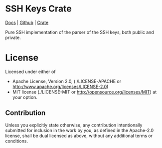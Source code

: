 SSH Keys Crate
==============

[Docs](https://docs.rs/ssh-keys/) |
[Github](https://github.com/tailhook/ssh-keys/) |
[Crate](https://crates.io/crates/ssh-keys)


Pure SSH implementation of the parser of the SSH keys, both public and private.


License
=======

Licensed under either of

* Apache License, Version 2.0,
  (./LICENSE-APACHE or http://www.apache.org/licenses/LICENSE-2.0)
* MIT license (./LICENSE-MIT or http://opensource.org/licenses/MIT)
  at your option.

Contribution
------------

Unless you explicitly state otherwise, any contribution intentionally
submitted for inclusion in the work by you, as defined in the Apache-2.0
license, shall be dual licensed as above, without any additional terms or
conditions.

